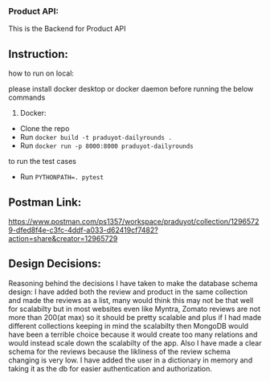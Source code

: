 ### Product API:

This is the Backend for Product API
## Instruction:

how to run on local:

please install docker desktop or docker daemon before running the below commands

1) Docker:
- Clone the repo
- Run ```docker build -t praduyot-dailyrounds .```
- Run ```docker run -p 8000:8000 praduyot-dailyrounds```

to run the test cases 
- Run ```PYTHONPATH=. pytest```


## Postman Link:
https://www.postman.com/ps1357/workspace/praduyot/collection/12965729-dfed8f4e-c3fc-4ddf-a033-d62419cf7482?action=share&creator=12965729


## Design Decisions:

Reasoning behind the decisions I have taken to make the database schema design: I have added both the review and product in the same collection and made the reviews as a list, many would think this may not be that well for scalabilty but in most websites even like Myntra, Zomato reviews are not more than 200(at max) so it should be pretty scalable and plus if I had made different collections keeping in mind the scalabilty then MongoDB would have been a terrible choice because it would create too many relations and would instead scale down the scalabilty of the app. Also I have made a clear schema for the reviews because the likliness of the review schema changing is very low. I have added the user in a dictionary in memory and taking it as the db for easier authentication and authorization. 
